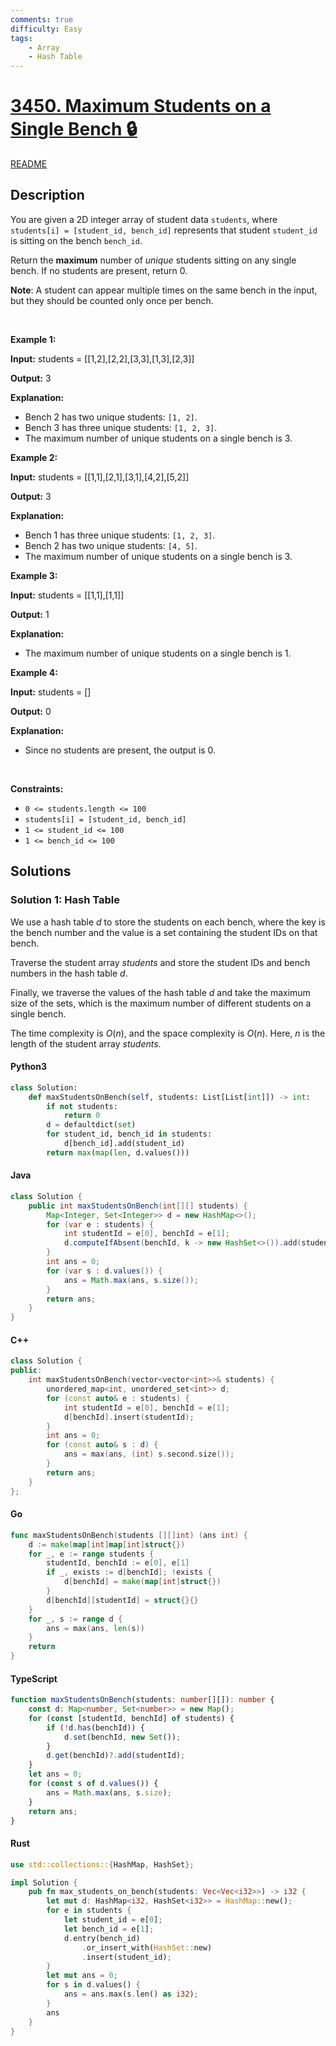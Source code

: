 ```yaml
---
comments: true
difficulty: Easy
tags:
    - Array
    - Hash Table
---
```


<!-- problem:start -->

# [3450. Maximum Students on a Single Bench 🔒](https://leetcode.com/problems/maximum-students-on-a-single-bench)

[README](/solution/3400-3499/3450.Maximum%20Students%20on%20a%20Single%20Bench/README.md)

## Description

<!-- description:start -->

<p data-pm-slice="1 1 []">You are given a 2D integer array of student data <code>students</code>, where <code>students[i] = [student_id, bench_id]</code> represents that student <code>student_id</code> is sitting on the bench <code>bench_id</code>.</p>

<p>Return the <strong>maximum</strong> number of <em>unique</em> students sitting on any single bench. If no students are present, return 0.</p>

<p><strong>Note</strong>: A student can appear multiple times on the same bench in the input, but they should be counted only once per bench.</p>

<p>&nbsp;</p>
<p><strong class="example">Example 1:</strong></p>

<div class="example-block">
<p><strong>Input:</strong> <span class="example-io">students = [[1,2],[2,2],[3,3],[1,3],[2,3]]</span></p>

<p><strong>Output:</strong> <span class="example-io">3</span></p>

<p><strong>Explanation:</strong></p>

<ul>
	<li>Bench 2 has two unique students: <code>[1, 2]</code>.</li>
	<li>Bench 3 has three unique students: <code>[1, 2, 3]</code>.</li>
	<li>The maximum number of unique students on a single bench is 3.</li>
</ul>
</div>

<p><strong class="example">Example 2:</strong></p>

<div class="example-block">
<p><strong>Input:</strong> <span class="example-io">students = [[1,1],[2,1],[3,1],[4,2],[5,2]]</span></p>

<p><strong>Output:</strong> <span class="example-io">3</span></p>

<p><strong>Explanation:</strong></p>

<ul>
	<li>Bench 1 has three unique students: <code>[1, 2, 3]</code>.</li>
	<li>Bench 2 has two unique students: <code>[4, 5]</code>.</li>
	<li>The maximum number of unique students on a single bench is 3.</li>
</ul>
</div>

<p><strong class="example">Example 3:</strong></p>

<div class="example-block">
<p><strong>Input:</strong> <span class="example-io">students = [[1,1],[1,1]]</span></p>

<p><strong>Output:</strong> <span class="example-io">1</span></p>

<p><strong>Explanation:</strong></p>

<ul>
	<li>The maximum number of unique students on a single bench is 1.</li>
</ul>
</div>

<p><strong class="example">Example 4:</strong></p>

<div class="example-block">
<p><strong>Input:</strong> <span class="example-io">students = []</span></p>

<p><strong>Output:</strong> <span class="example-io">0</span></p>

<p><strong>Explanation:</strong></p>

<ul>
	<li>Since no students are present, the output is 0.</li>
</ul>
</div>

<p>&nbsp;</p>
<p><strong>Constraints:</strong></p>

<ul>
	<li><code>0 &lt;= students.length &lt;= 100</code></li>
	<li><code>students[i] = [student_id, bench_id]</code></li>
	<li><code>1 &lt;= student_id &lt;= 100</code></li>
	<li><code>1 &lt;= bench_id &lt;= 100</code></li>
</ul>

<!-- description:end -->

## Solutions

<!-- solution:start -->

### Solution 1: Hash Table

We use a hash table $d$ to store the students on each bench, where the key is the bench number and the value is a set containing the student IDs on that bench.

Traverse the student array $\textit{students}$ and store the student IDs and bench numbers in the hash table $d$.

Finally, we traverse the values of the hash table $d$ and take the maximum size of the sets, which is the maximum number of different students on a single bench.

The time complexity is $O(n)$, and the space complexity is $O(n)$. Here, $n$ is the length of the student array $\textit{students}$.

<!-- tabs:start -->

#### Python3

```python
class Solution:
    def maxStudentsOnBench(self, students: List[List[int]]) -> int:
        if not students:
            return 0
        d = defaultdict(set)
        for student_id, bench_id in students:
            d[bench_id].add(student_id)
        return max(map(len, d.values()))
```

#### Java

```java
class Solution {
    public int maxStudentsOnBench(int[][] students) {
        Map<Integer, Set<Integer>> d = new HashMap<>();
        for (var e : students) {
            int studentId = e[0], benchId = e[1];
            d.computeIfAbsent(benchId, k -> new HashSet<>()).add(studentId);
        }
        int ans = 0;
        for (var s : d.values()) {
            ans = Math.max(ans, s.size());
        }
        return ans;
    }
}
```

#### C++

```cpp
class Solution {
public:
    int maxStudentsOnBench(vector<vector<int>>& students) {
        unordered_map<int, unordered_set<int>> d;
        for (const auto& e : students) {
            int studentId = e[0], benchId = e[1];
            d[benchId].insert(studentId);
        }
        int ans = 0;
        for (const auto& s : d) {
            ans = max(ans, (int) s.second.size());
        }
        return ans;
    }
};
```

#### Go

```go
func maxStudentsOnBench(students [][]int) (ans int) {
	d := make(map[int]map[int]struct{})
	for _, e := range students {
		studentId, benchId := e[0], e[1]
		if _, exists := d[benchId]; !exists {
			d[benchId] = make(map[int]struct{})
		}
		d[benchId][studentId] = struct{}{}
	}
	for _, s := range d {
		ans = max(ans, len(s))
	}
	return
}
```

#### TypeScript

```ts
function maxStudentsOnBench(students: number[][]): number {
    const d: Map<number, Set<number>> = new Map();
    for (const [studentId, benchId] of students) {
        if (!d.has(benchId)) {
            d.set(benchId, new Set());
        }
        d.get(benchId)?.add(studentId);
    }
    let ans = 0;
    for (const s of d.values()) {
        ans = Math.max(ans, s.size);
    }
    return ans;
}
```

#### Rust

```rust
use std::collections::{HashMap, HashSet};

impl Solution {
    pub fn max_students_on_bench(students: Vec<Vec<i32>>) -> i32 {
        let mut d: HashMap<i32, HashSet<i32>> = HashMap::new();
        for e in students {
            let student_id = e[0];
            let bench_id = e[1];
            d.entry(bench_id)
                .or_insert_with(HashSet::new)
                .insert(student_id);
        }
        let mut ans = 0;
        for s in d.values() {
            ans = ans.max(s.len() as i32);
        }
        ans
    }
}
```

<!-- tabs:end -->

<!-- solution:end -->

<!-- problem:end -->
